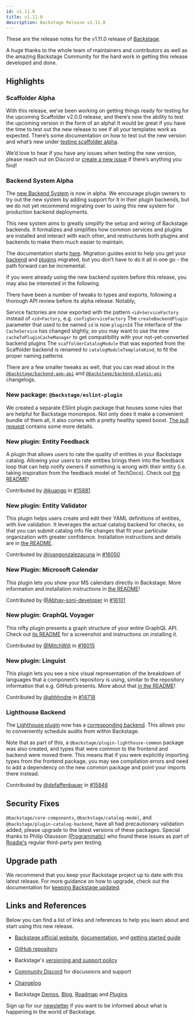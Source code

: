 ```yaml
---
id: v1.11.0
title: v1.11.0
description: Backstage Release v1.11.0
---
```


These are the release notes for the v1.11.0 release of [Backstage](https://backstage.io/).

A huge thanks to the whole team of maintainers and contributors as well as the amazing Backstage Community for the hard work in getting this release developed and done.

## Highlights

### Scaffolder Alpha

With this release, we’ve been working on getting things ready for testing for the upcoming Scaffolder v2.0.0 release, and there’s now the ability to test the upcoming version in the form of an alpha! It would be great if you have the time to test out the new release to see if all your templates work as expected. There’s some documentation on how to test out the new version and what’s new under [testing scaffolder alpha](https://backstage.io/docs/features/software-templates/testing-scaffolder-alpha).

We’d love to hear if you have any issues when testing the new version, please reach out on Discord or [create a new issue](http://github.com/backstage/backstage/issues/new) if there’s anything you find!

### Backend System Alpha

The [new Backend System](https://backstage.io/docs/backend-system/) is now in alpha. We encourage plugin owners to try out the new system by adding support for it in their plugin backends, but we do not yet recommend migrating over to using this new system for production backend deployments.

This new system aims to greatly simplify the setup and wiring of Backstage backends. It formalizes and simplifies how common services and plugins are installed and interact with each other, and restructures both plugins and backends to make them much easier to maintain.

The documentation starts [here](https://backstage.io/docs/backend-system/). Migration guides exist to help you get your [backend](https://backstage.io/docs/backend-system/building-backends/migrating) and [plugins](https://backstage.io/docs/backend-system/building-plugins-and-modules/migrating) migrated, but you don’t have to do it all in one go - the path forward can be incremental.

If you were already using the new backend system before this release, you may also be interested in the following.

There have been a number of tweaks to types and exports, following a thorough API review before its alpha release. Notably,

Service factories are now exported with the pattern `<id>ServiceFactory` instead of `<id>Factory`, e.g. `configServiceFactory`
The `createBackendPlugin` parameter that used to be named `id` is now `pluginId`
The interface of the `CacheService` has changed slightly, so you may want to use the new `cacheToPluginCacheManager` to get compatibility with your not-yet-converted backend plugins
The `scaffolderCatalogModule` that was exported from the Scaffolder backend is renamed to `catalogModuleTemplateKind`, to fit the proper naming patterns

There are a few smaller tweaks as well, that you can read about in the [`@backstage/backend-app-api`](https://github.com/backstage/backstage/blob/master/packages/backend-app-api/CHANGELOG.md) and [`@backstage/backend-plugin-api`](https://github.com/backstage/backstage/blob/master/packages/backend-plugin-api/CHANGELOG.md) changelogs.

### New package: `@backstage/eslint-plugin`

We created a separate ESlint plugin package that houses some rules that are helpful for Backstage monorepos. Not only does it make a convenient bundle of them all, it also comes with a pretty healthy speed boost. [The pull request](https://github.com/backstage/backstage/pull/16174) contains some more details.

### New plugin: Entity Feedback

A plugin that allows users to rate the quality of entities in your Backstage catalog. Allowing your users to rate entities brings them into the feedback loop that can help notify owners if something is wrong with their entity (i.e. taking inspiration from the feedback model of TechDocs). Check out [the README](https://github.com/backstage/backstage/tree/master/plugins/entity-feedback)!

Contributed by [@kuangp](https://github.com/kuangp) in [#15881](https://github.com/backstage/backstage/pull/15881)

### New plugin: Entity Validator

This plugin helps users create and edit their YAML definitions of entities, with live validation. It leverages the actual catalog backend for checks, so that you can submit catalog info file changes that fit your particular organization with greater confidence. Installation instructions and details are in [the README](https://github.com/backstage/backstage/tree/master/plugins/entity-validation).

Contributed by [@ivangonzalezacuna](https://github.com/ivangonzalezacuna) in [#16050](https://github.com/backstage/backstage/pull/16050)

### New Plugin: Microsoft Calendar

This plugin lets you show your MS calendars directly in Backstage. More information and installation instructions in [the README](https://github.com/backstage/backstage/tree/master/plugins/microsoft-calendar)!

Contributed by [@Abhay-soni-developer](https://github.com/Abhay-soni-developer) in [#16101](https://github.com/backstage/backstage/pull/16101)

### New plugin: GraphQL Voyager

This nifty plugin presents a graph structure of your entire GraphQL API. Check out [its README](https://github.com/backstage/backstage/tree/master/plugins/graphql-voyager) for a screenshot and instructions on installing it.

Contributed by [@MitchWijt](https://github.com/MitchWijt) in [#16015](https://github.com/backstage/backstage/pull/16015)

### New plugin: Linguist

This plugin lets you see a nice visual representation of the breakdown of languages that a component’s repository is using, similar to the repository information that e.g. GitHub presents. More about that [in the README](https://github.com/backstage/backstage/tree/master/plugins/linguist)!

Contributed by [@ahhhndre](https://github.com/ahhhndre) in [#14718](https://github.com/backstage/backstage/pull/14718)

### Lighthouse Backend

The [Lighthouse plugin](https://github.com/backstage/backstage/tree/master/plugins/lighthouse) now has a [corresponding backend](https://github.com/backstage/backstage/tree/master/plugins/lighthouse-backend). This allows you to conveniently schedule audits from within Backstage.

Note that as part of this, a `@backstage/plugin-lighthouse-common` package was also created, and types that were common to the frontend and backend were moved there. This means that if you were explicitly importing types from the frontend package, you may see compilation errors and need to add a dependency on the new common package and point your imports there instead.

Contributed by [@dpfaffenbauer](https://github.com/dpfaffenbauer) in [#15846](https://github.com/backstage/backstage/pull/15846)

## Security Fixes

`@backstage/core-components`, `@backstage/catalog-model`, and `@backstage/plugin-catalog-backend`, have all had precautionary validation added, please upgrade to the latest versions of these packages. Special thanks to Philip Olausson ([Programmatic](https://www.programmatic.se/)) who found these issues as part of [Roadie's](https://roadie.io/) regular third-party pen testing.

## Upgrade path

We recommend that you keep your Backstage project up to date with this latest release. For more guidance on how to upgrade, check out the documentation for [keeping Backstage updated](https://backstage.io/docs/getting-started/keeping-backstage-updated).

## Links and References

Below you can find a list of links and references to help you learn about and start using this new release.

- [Backstage official website](https://backstage.io/), [documentation](https://backstage.io/docs/), and [getting started guide](https://backstage.io/docs/getting-started/)
- [GitHub repository](https://github.com/backstage/backstage)
- Backstage's [versioning and support policy](https://backstage.io/docs/overview/versioning-policy)

- [Community Discord](https://discord.gg/bFESRKVt) for discussions and support
- [Changelog](https://github.com/backstage/backstage/tree/master/docs/releases/v1.11.0-changelog.md)
- Backstage [Demos](https://backstage.io/demos), [Blog](https://backstage.io/blog), [Roadmap](https://backstage.io/docs/overview/roadmap) and [Plugins](https://backstage.io/plugins)

Sign up for our [newsletter](https://mailchi.mp/spotify/backstage-community) if you want to be informed about what is happening in the world of Backstage.
